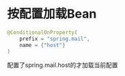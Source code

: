 # 按配置加载Bean
```java
@ConditionalOnProperty(
    prefix = "spring.mail",
    name = {"host"}
)
```

配置了spring.mail.host的才加载当前配置



